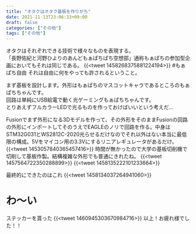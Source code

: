 ```yaml
---
title: "オタクはオタク基板を作りがち"
date: 2021-11-13T23:06:33+09:00
draft: false
categories: ["その他"]
tags: ["その他"]
---
```


オタクはそれぞれできる技術で様々なものを表現する。  
「長野佑紀と河野ひよりのあんどもぁぱちぱち空想部」通称もぁぱちの参加型企画においてもそれは同じである。
{{<tweet 1458268375881224194>}}
#もぁぱち自由 それは自由に何をやっても許されるということ。

まず基板を設計します。外形はもぁぱちのマスコットキャラであるところのもぁぱちちゃんです。  
回路は単純にUSB給電で動く光ゲーミングもぁぱちちゃんです。  
とりあえずフルカラーLEDで光るものを作っておけばいいという考えだ…

Fusionでまず外形になる3Dモデルを作って、その外形をそのままFusionの回路の外形にインポートしてそのうえでEAGLEのノリで回路を作る。中身はSTM32G031とWS2812C-2020光らせるだけなのでそれ以外はない本当に最低限の構成。5Vをマイコン用の3.3Vにするリニアレギュレータがあるだけ。
{{<tweet 1453057840365457416>}}
時間が無かったので大学の基板切削機で切削して基板作製。結構複雑な外形でも普通にきれたね。
{{<tweet 1457564722350288899>}}
{{<tweet 1458135222101233664>}}

最終的にできたのはこれ
{{<tweet 1458134037264941060>}}

# わ～い
ステッカーを貰った
{{<tweet 1460945303670984716>}}
以上！お疲れ様でした！！